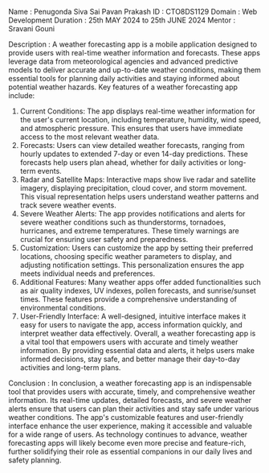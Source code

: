 Name : Penugonda Siva Sai Pavan Prakash
ID : CTO8DS1129
Domain : Web Development
Duration : 25th MAY 2024 to 25th JUNE 2024
Mentor : Sravani Gouni

Description :
A weather forecasting app is a mobile application designed to provide users with real-time weather information and forecasts. These apps leverage data from meteorological agencies and advanced predictive models to deliver accurate and up-to-date weather conditions, making them essential tools for planning daily activities and staying informed about potential weather hazards.
Key features of a weather forecasting app include:
1. Current Conditions: The app displays real-time weather information for the user's current location, including temperature, humidity, wind speed, and atmospheric pressure. This ensures that users have immediate access to the most relevant weather data.
2. Forecasts: Users can view detailed weather forecasts, ranging from hourly updates to extended 7-day or even 14-day predictions. These forecasts help users plan ahead, whether for daily activities or long-term events.
3. Radar and Satellite Maps: Interactive maps show live radar and satellite imagery, displaying precipitation, cloud cover, and storm movement. This visual representation helps users understand weather patterns and track severe weather events.
4. Severe Weather Alerts: The app provides notifications and alerts for severe weather conditions such as thunderstorms, tornadoes, hurricanes, and extreme temperatures. These timely warnings are crucial for ensuring user safety and preparedness.
5. Customization: Users can customize the app by setting their preferred locations, choosing specific weather parameters to display, and adjusting notification settings. This personalization ensures the app meets individual needs and preferences.
6. Additional Features: Many weather apps offer added functionalities such as air quality indexes, UV indexes, pollen forecasts, and sunrise/sunset times. These features provide a comprehensive understanding of environmental conditions.
7. User-Friendly Interface: A well-designed, intuitive interface makes it easy for users to navigate the app, access information quickly, and interpret weather data effectively.
Overall, a weather forecasting app is a vital tool that empowers users with accurate and timely weather information. By providing essential data and alerts, it helps users make informed decisions, stay safe, and better manage their day-to-day activities and long-term plans.

Conclusion :
In conclusion, a weather forecasting app is an indispensable tool that provides users with accurate, timely, and comprehensive weather information. Its real-time updates, detailed forecasts, and severe weather alerts ensure that users can plan their activities and stay safe under various weather conditions. The app's customizable features and user-friendly interface enhance the user experience, making it accessible and valuable for a wide range of users. As technology continues to advance, weather forecasting apps will likely become even more precise and feature-rich, further solidifying their role as essential companions in our daily lives and safety planning.
